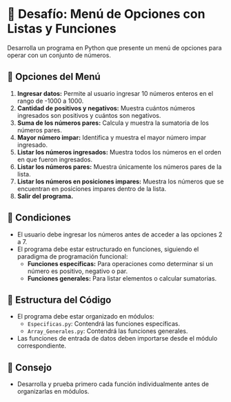 # 📌 Desafío: Menú de Opciones con Listas y Funciones

Desarrolla un programa en Python que presente un menú de opciones para operar con un conjunto de números.

## 🔹 Opciones del Menú

1. **Ingresar datos:** Permite al usuario ingresar 10 números enteros en el rango de -1000 a 1000.
2. **Cantidad de positivos y negativos:** Muestra cuántos números ingresados son positivos y cuántos son negativos.
3. **Suma de los números pares:** Calcula y muestra la sumatoria de los números pares.
4. **Mayor número impar:** Identifica y muestra el mayor número impar ingresado.
5. **Listar los números ingresados:** Muestra todos los números en el orden en que fueron ingresados.
6. **Listar los números pares:** Muestra únicamente los números pares de la lista.
7. **Listar los números en posiciones impares:** Muestra los números que se encuentran en posiciones impares dentro de la lista.
8. **Salir del programa.**

## 🔹 Condiciones

- El usuario debe ingresar los números antes de acceder a las opciones 2 a 7.
- El programa debe estar estructurado en funciones, siguiendo el paradigma de programación funcional:
    - **Funciones específicas:** Para operaciones como determinar si un número es positivo, negativo o par.
    - **Funciones generales:** Para listar elementos o calcular sumatorias.

## 🔹 Estructura del Código

- El programa debe estar organizado en módulos:
    - `Especificas.py`: Contendrá las funciones específicas.
    - `Array_Generales.py`: Contendrá las funciones generales.
- Las funciones de entrada de datos deben importarse desde el módulo correspondiente.

## 🔹 Consejo

- Desarrolla y prueba primero cada función individualmente antes de organizarlas en módulos.
